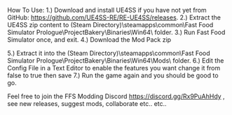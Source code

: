 How To Use:
1.) Download and install UE4SS if you have not yet from GitHub: https://github.com/UE4SS-RE/RE-UE4SS/releases.
2.) Extract the UE4SS zip content to (Steam Directory)\steamapps\common\Fast Food Simulator Prologue\ProjectBakery\Binaries\Win64\ folder.
 3.) Run Fast Food Simulator once, and exit.
 4.) Download the Mod Pack zip
 
5.) Extract it into the (Steam Directory)\steamapps\common\Fast Food Simulator Prologue\ProjectBakery\Binaries\Win64\Mods\ folder.
6.) Edit the Config File in a Text Editor to enable the features you want change it from false to true then save
7.) Run the game again and you should be good to go.

Feel free to join the FFS Modding Discord https://discord.gg/Rx9PuAhHdy ﻿, see new releases, suggest mods, collaborate etc.. etc..

